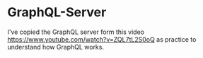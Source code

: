 # GraphQL-Server

I've copied the GraphQL server form this video https://www.youtube.com/watch?v=ZQL7tL2S0oQ as practice to understand how GraphQL works.
